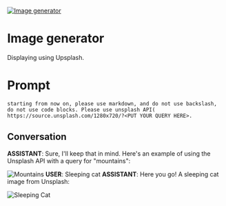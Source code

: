 
[![Image generator ](https://flow-prompt-covers.s3.us-west-1.amazonaws.com/icon/illustrative/illus_4.png)]()
# Image generator  
Displaying using Upsplash. 

# Prompt

```
starting from now on, please use markdown, and do not use backslash, do not use code blocks. Please use unsplash API( https://source.unsplash.com/1280x720/?<PUT YOUR QUERY HERE>.
```

## Conversation

**ASSISTANT**: Sure, I'll keep that in mind. Here's an example of using the Unsplash API with a query for "mountains":



![Mountains](https://source.unsplash.com/1280x720/?mountains)
**USER**: Sleeping cat
**ASSISTANT**: Here you go! A sleeping cat image from Unsplash:



![Sleeping Cat](https://source.unsplash.com/1280x720/?sleeping,cat)


